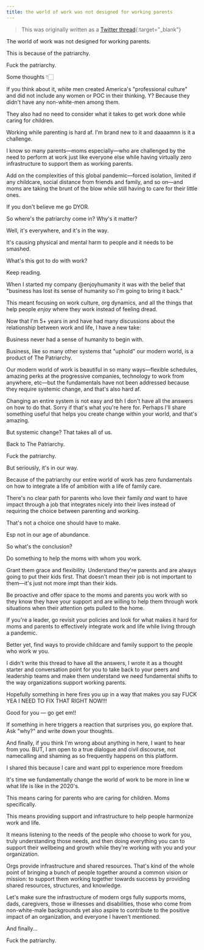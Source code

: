 ```yaml
---
title: the world of work was not designed for working parents
---
```

> This was originally written as a [Twitter thread](https://twitter.com/TheRoyalTbomb/status/1376958731578179586){:target="_blank"}

The world of work was not designed for working parents.

This is because of the patriarchy.

Fuck the patriarchy.

Some thoughts 👇🏻

If you think about it, white men created America's "professional culture" and did not include any women or POC in their thinking. Y? Because they didn't have any non-white-men among them.

They also had no need to consider what it takes to get work done while caring for children.

Working while parenting is hard af. I'm brand new to it and daaaamnn is it a challenge.

I know so many parents—moms especially—who are challenged by the need to perform at work just like everyone else while having virtually zero infrastructure to support them as working parents.

Add on the complexities of this global pandemic—forced isolation, limited if any childcare, social distance from friends and family, and so on—and moms are taking the brunt of the blow while still having to care for their little ones.

If you don't believe me go DYOR.

So where's the patriarchy come in? Why's it matter?

Well, it's everywhere, and it's in the way.

It's causing physical and mental harm to people and it needs to be smashed.

What's this got to do with work?

Keep reading.

When I started my company @enjoyhumanity it was with the belief that "business has lost its sense of humanity so I'm going to bring it back."

This meant focusing on work culture, org dynamics, and all the things that help people *enjoy* where they work instead of feeling dread.

Now that I'm 5+ years in and have had many discussions about the relationship between work and life, I have a new take:

Business never had a sense of humanity to begin with.

Business, like so many other systems that "uphold" our modern world, is a product of The Patriarchy.

Our modern world of work is beautiful in so many ways—flexible schedules, amazing perks at the progressive companies, technology to work from anywhere, etc—but the fundamentals have not been addressed because they require systemic change, and that's also hard af.

Changing an entire system is not easy and tbh I don't have all the answers on how to do that. Sorry if that's what you're here for. Perhaps I'll share something useful that helps you create change within your world, and that's amazing. 

But systemic change? That takes all of us.

Back to The Patriarchy.

Fuck the patriarchy.

But seriously, it's in our way.

Because of the patriarchy our entire world of work has zero fundamentals on how to integrate a life of ambition with a life of family care.

There's no clear path for parents who love their family *and* want to have impact through a job that integrates nicely into their lives instead of requiring the choice between parenting and working.

That's not a choice one should have to make.

Esp not in our age of abundance.

So what's the conclusion?

Do something to help the moms with whom you work.

Grant them grace and flexibility. Understand they're parents and are always going to put their kids first. That doesn't mean their job is not important to them—it's just not more impt than their kids.

Be proactive and offer space to the moms and parents you work with so they know they have your support and are willing to help them through work situations when their attention gets pulled to the home.

If you're a leader, go revisit your policies and look for what makes it hard for moms and parents to effectively integrate work and life while living through a pandemic.

Better yet, find ways to provide childcare and family support to the people who work w you.

I didn't write this thread to have all the answers, I wrote it as a thought starter and conversation point for you to take back to your peers and leadership teams and make them understand we need fundamental shifts to the way organizations support working parents.

Hopefully something in here fires you up in a way that makes you say FUCK YEA I NEED TO FIX THAT RIGHT NOW!!!

Good for you — go get em!!

If something in here triggers a reaction that surprises you, go explore that. Ask "why?" and write down your thoughts.

And finally, if you think I'm wrong about anything in here, I want to hear from you. BUT, I am open to a true dialogue and civil discourse, not namecalling and shaming as so frequently happens on this platform.

I shared this because I care and want ppl to experience more freedom

It's time we fundamentally change the world of work to be more in line w what life is like in the 2020's.

This means caring for parents who are caring for children. Moms specifically.

This means providing support and infrastructure to help people harmonize work and life.

It means listening to the needs of the people who choose to work for you, truly understanding those needs, and then doing everything you can to support their wellbeing and growth while they're working with you and your organization.

Orgs provide infrastructure and shared resources. That's kind of the whole point of bringing a bunch of people together around a common vision or mission: to support them working together towards success by providing shared resources, structures, and knowledge.

Let's make sure the infrastructure of modern orgs fully supports moms, dads, caregivers, those w illnesses and disabilities, those who come from non-white-male backgrounds yet also aspire to contribute to the positive impact of an organization, and everyone I haven't mentioned.

And finally...

Fuck the patriarchy.